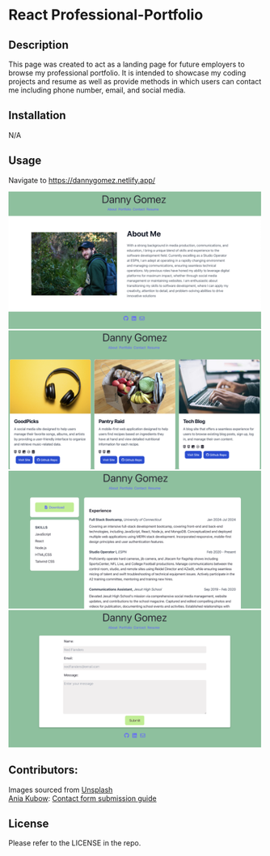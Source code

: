 # React Professional-Portfolio

## Description

This page was created to act as a landing page for future employers to browse my professional portfolio. It is intended to showcase my coding projects and resume as well as provide methods in which users can contact me including phone number, email, and social media.


## Installation

N/A

## Usage

Navigate to https://dannygomez.netlify.app/

<img src='./public/images/readme/home.png' width="500px" />
<img src='./public/images/readme/portfolio.png' width="500px" />
<img src='./public/images/readme/resume.png' width="500px" />
<img src='./public/images/readme/contact.png' width="500px" />

## Contributors:

Images sourced from [Unsplash](https://unsplash.com/)  
[Ania Kubow](https://www.youtube.com/@aniakubow): [Contact form submission guide](https://www.youtube.com/watch?v=r4RQ38EoLds)


## License

Please refer to the LICENSE in the repo.

